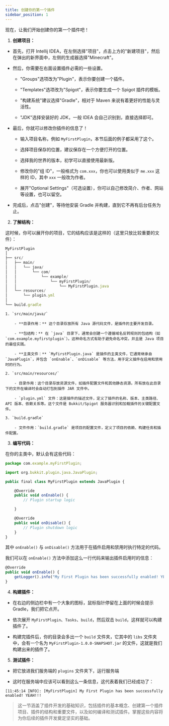 ```yaml
---
title: 创建你的第一个插件
sidebar_position: 1
---
```


现在，让我们开始创建你的第一个插件吧！

1. **创建项目：**

- 首先，打开 Intellij IDEA，在左侧选择"项目"，点击上方的"新建项目"，然后在弹出的新界面中，左侧的生成器选择"Minecraft"。

- 然后，你需要在右面设置插件必需的一些设置。

    - "Groups"选项改为"Plugin"，表示你要创建一个插件。

    - "Templates"选项改为"Spigot"，表示你要生成一个 Spigot 插件的模板。

    - "构建系统"建议选择"Gradle"，相对于 Maven 来说有着更好的性能与灵活性。

    - "JDK"选择安装好的 JDK，一般 IDEA 会自己识别到，直接选择即可。

- 最后，你就可以修改你插件的信息了！

    - 输入项目名称，例如 `MyFirstPlugin`，本节后面的例子都采用了这个。

    - 选择项目保存的位置，建议保存在一个方便打开的位置。

    - 选择我的世界的版本，初学可以直接使用最新版。

    - 修改你的"组 ID"，一般格式为 `com.xxx`，你也可以使用类似于 `me.xxx` 这样的 ID，其中 `xxx` 一般改为作者。

    - 展开"Optional Settings"（可选设置），你可以自己修改简介、作者、网站等设置，也可以留空。

- 完成后，点击"创建"，等待他安装 Gradle 并构建，直到它不再有后台任务为止。

2. **了解结构：**

这时候，你可以展开你的项目，它的结构应该是这样的（这里只放比较重要的文件）：

```jsx title="scss"
MyFirstPlugin
│
├── src/
│   ├── main/
│   │   └── java/
│   │       └── com/
│   │           └── example/
│   │               └── myFirstPlugin/
│   │                   └── MyFirstPlugin.java
│   └── resources/
│       └── plugin.yml
│
└── build.gradle
```

    1. `src/main/java/`

        - **目录作用：** 这个目录存放所有 Java 源代码文件，是插件的主要开发目录。

        - **包结构：** 在 `java` 目录下，通常会创建一个遵循域名反转规则的包结构（如 `com.example.myfirstplugin`）。这种命名方式有助于避免命名冲突，并且是 Java 项目的最佳实践。

        - **主类文件：** `MyFirstPlugin.java` 是插件的主类文件，它通常继承自 `JavaPlugin`，并包含 `onEnable`、`onDisable` 等方法，用于定义插件在启用和禁用时的行为。

    2. `src/main/resources/`

        - 目录作用：这个目录存放资源文件，如插件配置文件和其他静态资源。所有放在此目录下的文件在编译时会自动打包到插件 JAR 文件中。

        - `plugin.yml` 文件：这是插件的描述文件，定义了插件的名称、版本、主类路径、API 版本、依赖关系等。这个文件是 Bukkit/Spigot 服务器识别和加载插件的关键配置文件。

    3. `build.gradle`

        - 文件作用：`build.gradle` 是项目的配置文件，定义了项目的依赖、构建任务和插件配置。

3. **编写代码：**

在你的主类中，默认会有这些代码：

```jsx title="MyFirstPlugin.java"
package com.example.myFirstPlugin;

import org.bukkit.plugin.java.JavaPlugin;

public final class MyFirstPlugin extends JavaPlugin {

    @Override
    public void onEnable() {
        // Plugin startup logic

    }

    @Override
    public void onDisable() {
        // Plugin shutdown logic
    }
}
```

其中 `onEnable()` 与 `onDisable()` 方法用于在插件启用和禁用时执行特定的代码。

我们可以在 `onEnable()` 方法中添加这么一行代码来输出插件启用时的信息：

```jsx title="MyFirstPlugin.java"
@Override
public void onEnable() {
    getLogger().info("My First Plugin has been successfully enabled! YEAH!!!");
}
```

4. **构建插件：**

- 在右边的侧边栏中有一个大象的图标，鼠标指针停留在上面的时候会提示 Gradle，我们把它点开。

- 依次展开 `MyFirstPlugin`、`Tasks`、`build`，然后双击 `build`，这样就可以构建插件了。

- 构建完插件后，你的目录会多出一个 `build` 文件夹，它其中的 `libs` 文件夹中，会有一个名为 `MyFirstPlugin-1.0.0-SNAPSHOT.jar` 的文件，这就是我们构建出来的插件了。

5. **测试插件：**

- 把它放进我们服务端的 `plugins` 文件夹下，运行服务端

- 这时在服务端中应该可以看到这么一条信息，这代表着我们已经成功了：

```
[11:45:14 INFO]: [MyFirstPlugin] My First Plugin has been successfully enabled! YEAH!!!
```

> 这一节涵盖了插件开发的基础知识，包括插件的基本概念、创建第一个插件项目、插件的结构和重要文件，以及如何编译和测试插件。掌握这些内容将为你后续的插件开发奠定坚实的基础。